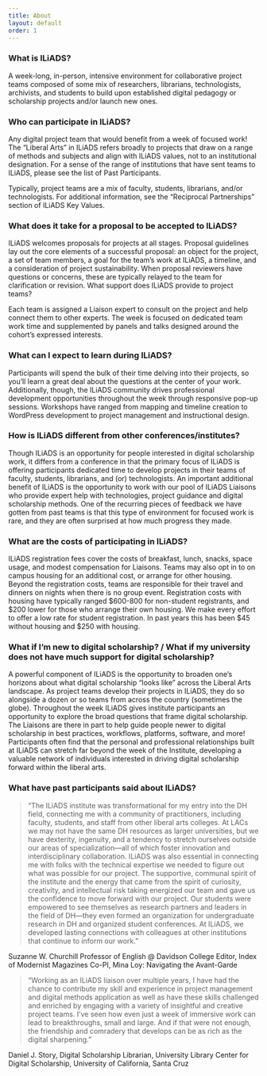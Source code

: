 ```yaml
---
title: About
layout: default
order: 1
---
```


### What is ILiADS?

A week-long, in-person, intensive environment for collaborative project teams composed of some mix of researchers, librarians, technologists, archivists, and students to build upon established digital pedagogy or scholarship projects and/or launch new ones.

### Who can participate in ILiADS?

Any digital project team that would benefit from a week of focused work! The “Liberal Arts” in ILiADS refers broadly to projects that draw on a range of methods and subjects and align with ILiADS values, not to an institutional designation. For a sense of the range of institutions that have sent teams to ILiADS, please see the list of Past Participants.

Typically, project teams are a mix of faculty, students, librarians, and/or technologists. For additional information, see the “Reciprocal Partnerships” section of ILiADS Key Values.

### What does it take for a proposal to be accepted to ILiADS?

ILiADS welcomes proposals for projects at all stages. Proposal guidelines lay out the core elements of a successful proposal: an object for the project, a set of team members, a goal for the team’s work at ILiADS, a timeline, and a consideration of project sustainability. When proposal reviewers have questions or concerns, these are typically relayed to the team for clarification or revision.
What support does ILiADS provide to project teams?

Each team is assigned a Liaison expert to consult on the project and help connect them to other experts. The week is focused on dedicated team work time and supplemented by panels and talks designed around the cohort’s expressed interests.

### What can I expect to learn during ILiADS?

Participants will spend the bulk of their time delving into their projects, so you’ll learn a great deal about the questions at the center of your work. Additionally, though, the ILiADS community drives professional development opportunities throughout the week through responsive pop-up sessions. Workshops have ranged from mapping and timeline creation to WordPress development to project management and instructional design.

### How is ILiADS different from other conferences/institutes?

Though ILiADS is an opportunity for people interested in digital scholarship work, it differs from a conference in that the primary focus of ILiADS is offering participants dedicated time to develop projects in their teams of faculty, students, librarians, and (or) technologists. An important additional benefit of ILiADS is the opportunity to work with our pool of ILiADS Liaisons who provide expert help with technologies, project guidance and digital scholarship methods. One of the recurring pieces of feedback we have gotten from past teams is that this type of environment for focused work is rare, and they are often surprised at how much progress they made.

### What are the costs of participating in ILiADS?

ILiADS registration fees cover the costs of breakfast, lunch, snacks, space usage, and modest compensation for Liaisons. Teams may also opt in to on campus housing for an additional cost, or arrange for other housing. Beyond the registration costs, teams are responsible for their travel and dinners on nights when there is no group event. Registration costs with housing have typically ranged $600-800 for non-student registrants, and $200 lower for those who arrange their own housing. We make every effort to offer a low rate for student registration. In past years this has been $45 without housing and $250 with housing.

### What if I’m new to digital scholarship? / What if my university does not have much support for digital scholarship?

A powerful component of ILiADS is the opportunity to broaden one’s horizons about what digital scholarship “looks like” across the Liberal Arts landscape. As project teams develop their projects in ILiADS, they do so alongside a dozen or so teams from across the country (sometimes the globe). Throughout the week ILiADS gives institute participants an opportunity to explore the broad questions that frame digital scholarship. The Liaisons are there in part to help guide people newer to digital scholarship in best practices, workflows, platforms, software, and more!  Participants often find that the personal and professional relationships built at ILiADS can stretch far beyond the week of the Institute, developing a valuable network of individuals interested in driving digital scholarship forward within the liberal arts.

### What have past participants said about ILiADS?

> “The ILiADS institute was transformational for my entry into the DH field, connecting me with a community of practitioners, including faculty, students, and staff from other liberal arts colleges. At LACs we may not have the same DH resources as larger universities, but we have dexterity, ingenuity, and a tendency to stretch ourselves outside our areas of specialization—all of which foster innovation and interdisciplinary collaboration. ILiADS was also essential in connecting me with folks with the technical expertise we needed to figure out what was possible for our project. The supportive, communal spirit of the institute and the energy that came from the spirit of curiosity, creativity, and intellectual risk taking energized our team and gave us the confidence to move forward with our project. Our students were empowered to see themselves as research partners and leaders in the field of DH—they even formed an organization for undergraduate research in DH and organized student conferences. At ILiADS, we developed lasting connections with colleagues at other institutions that continue to inform our work.”

Suzanne W. Churchill
Professor of English @ Davidson College
Editor, Index of Modernist Magazines
Co-PI, Mina Loy: Navigating the Avant-Garde

> “Working as an ILiADS liaison over multiple years, I have had the chance to contribute my skill and experience in project management and digital methods application as well as have these skills challenged and enriched by engaging with a variety of insightful and creative project teams. I’ve seen how even just a week of immersive work can lead to breakthroughs, small and large. And if that were not enough, the friendship and comradery that develops can be as rich as the digital sharpening.”

Daniel J. Story, Digital Scholarship Librarian, University Library Center for Digital Scholarship, University of California, Santa Cruz